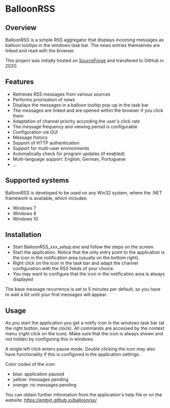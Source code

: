 # BalloonRSS #

## Overview ##

BalloonRSS is a simple RSS aggregator that displays incoming messages as balloon tooltips in the windows task bar. The news entries themselves are linked and read with the browser.

This project was initially hosted on [SourceForge](https://sourceforge.net/projects/balloonrss/) and transfered to GitHub in 2020.


## Features ##

 - Retrieves RSS messages from various sources
 - Performs priorisation of news
 - Displays the messages in a balloon tooltip pop-up in the task bar
 - The messages are linked and are opened within the browser if you click them
 - Adaptation of channel priority according the user's click rate
 - The message frequency and viewing period is configurable
 - Configuration via GUI
 - Message history
 - Support of HTTP authentication
 - Support for multi-user environments
 - Automatically check for program updates (if enabled)
 - Multi-language support: English, German, Portuguese
 - ...

## Supported systems ##

BalloonRSS is developed to be used on any Win32 system, where the .NET framework 
is available, which includes:
- Windows 7
- Windows 8
- Windows 10

## Installation ##

 - Start BalloonRSS_xxx_setup.exe and follow the steps on the screen
 - Start the application. Notice that the only entry point to the application is the icon in the notification area (usually on the bottom right).
 - Right click on the icon in the task bar and adapt the channel configuration with the RSS feeds of your choice.
 - You may want to configure that the icon in the notification area is always displayed

The base message recurrence is set to 5 minutes per default, so you have to wait a bit until your first messages will appear.

## Usage ##

As you start the application you get a notify icon in the windows task bar (at the right botton, near the clock). All commands are accessed by the context menu (right click on the icon). Make sure that the icon is always shown and not hidden by configuring this in windows.

A single left click enters pause mode. Double clicking the icon may also have functionality if this is configured in the application settings.

Color codes of the icon:
 - blue: application paused
 - yellow: messages pending
 - orange: no messages pending

You can obtain further information from the application's help file or on the 
website:
https://embyt.github.io/balloonrss/
